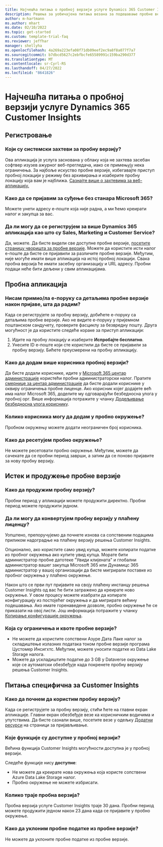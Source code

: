 ```yaml
---
title: Најчешћа питања о пробној верзији услуге Dynamics 365 Customer Insights
description: Решења за уобичајена питања везана за подешавање пробне верзије услуге Customer Insights и управљање њоме. Сазнајте како да решите проблеме специфичне за платформу и апликације.
author: m-hartmann
ms.author: mhart
ms.date: 02/10/2022
ms.topic: get-started
ms.custom: template-trial-faq
ms.reviewer: jeffhar
manager: shellyha
ms.openlocfilehash: 4a269a223efa08f71db09eef2ec9a8f8a077f7a7
ms.sourcegitcommit: b7dbcd5627c2ebfbcfe65589991c159ba290d377
ms.translationtype: MT
ms.contentlocale: sr-Cyrl-RS
ms.lasthandoff: 04/27/2022
ms.locfileid: "8641826"
---
```

# <a name="dynamics-365-customer-insights-trial-faq"></a>Најчешћа питања о пробној верзији услуге Dynamics 365 Customer Insights

## <a name="sign-up"></a>Регистровање

### <a name="what-are-the-system-requirements-for-the-trial"></a>Који су системски захтеви за пробну верзију?

Ова апликација је услуга заснована у облаку која не захтева засебан софтвер изузев ажурног веб-прегледача, иако се примењују нека ограничења. За најбоље искуство пробне верзије, избегавајте приступ пробној локацији у режиму без архивирања и изаберите пробну локацију која вам је најближа. [Сазнајте више о захтевима за веб-апликацију.](/power-platform/admin/web-application-requirements)

### <a name="how-do-i-sign-up-for-the-trial-without-a-microsoft-365-tenant"></a>Како да се пријавим за суђење без станара Microsoft 365?

Можете унети адресу е-поште која није радна, а ми ћемо креирати налог и закупца за вас.

### <a name="can-i-sign-up-for-multiple-dynamics-365-apps-such-as-sales-marketing-and-customer-service"></a>Да ли могу да се региструјем за више Dynamics 365 апликација као што су Sales, Marketing и Customer Service?

Да, можете. Да бисте видели све доступне пробне верзије, [посетите страницу чворишта за пробне верзије](https://dynamics.microsoft.com/dynamics-365-free-trial). Можете да користите исти налог е-поште да бисте се пријавили за различите пробне верзије. Међутим, није могуће имати више апликација на истој пробној локацији. Свака пробна верзија ће имати засебну организацију и URL адресу. Пробни подаци неће бити дељени у свим апликацијама.

## <a name="trial-app"></a>Пробна апликација

### <a name="i-didnt-receive-the-trial-details-email-after-signing-up-what-should-i-do"></a>Нисам примио/ла е-поруку са детаљима пробне верзије након пријаве, шта да радим?

Када се региструјете за пробну верзију, добићете е-поруку са детаљима пробне верзије. Ако не видите е-поруку у пријемном поштанском сандучету, проверите фасциклу за безвредну пошту. Друга могућност је да користите следеће кораке за приступ апликацији:

1. Идите на пробну локацију и изаберите **Испробајте бесплатно**.
1. Унесите ID е-поште који сте користили да бисте се пријавили за пробну верзију. Бићете преусмерени на пробну апликацију.

### <a name="how-do-i-add-more-users-to-a-trial"></a>Како да додам више корисника пробној верзији?

Да бисте додали кориснике, идите у [Microsoft 365 центар администрације](https://admin.microsoft.com) користећи пробни администраторски налог. Пратите [смернице за центар администрације](/microsoft-365/admin/add-users/add-users) да бисте додали кориснике у оквиру ограничења пробне лиценце. Ако корисник којег додајете већ има налог Microsoft 365, доделите му одговарајући безбедносна улога у пробној орг. Више информација потражите у чланку [Додељивање безбедносна улога кориснику](/power-platform/admin/create-users-assign-online-security-roles#assign-a-security-role-to-a-user).

### <a name="how-many-users-can-i-add-to-my-trial-environment"></a>Колико корисника могу да додам у пробно окружење?

Пробном окружењу можете додати неограничен број корисника.

### <a name="how-do-i-reset-the-trial-environment"></a>Како да ресетујем пробно окружење?

Не можете ресетовати пробно окружење. Међутим, можете да сачекате да се пробни период заврши, а затим да се поново пријавите за нову пробну верзију.

## <a name="trial-expiration-and-extension"></a>Истек и продужење пробне верзије

### <a name="how-do-i-extend-the-trial"></a>Како да продужим пробну верзију?

Пробни период у апликацији можете продужити директно. Пробни период можете продужити једном.

### <a name="can-i-convert-the-trial-to-a-paid-license"></a>Да ли могу да конвертујем пробну верзију у плаћену лиценцу?

Уопштено, препоручујемо да почнете изнова са сопственим подацима приликом надоградње на плаћену верзију решења Customer Insights. 

Опционално, ако користите само увид купца, можете копирати податке из пробног окружења ако купите увид купца. Морате бити администратор пробне датотеке "Увиди клијената" и глобални администратор вашег закупца Microsoft 365 или Дyнамицс 365 администратор у вашој организацији да бисте мигрирали поставке из пробног окружења у плаћено окружење. 

Након што се први пут пријавите на своју плаћену инстанцу решења Customer Insights од вас ће бити затражено да креирате ново окружење. У овом процесу можете изабрати да копирате конфигурацију из постојећег окружења и да мигрирате већину подешавања. Ако имате горенаведене дозволе, пробно окружење ће се приказати на овој листи. Још информација потражите у чланку [Копирање конфигурације окружења](manage-environments.md#copy-the-environment-configuration).

### <a name="what-are-the-trial-limits-and-quotas"></a>Која су ограничења и квоте пробне верзије?

- Не можете да користите сопствени Азуре Дата Лаке налог за складиштење излазних података током пробне верзије програма Цустомер Инсигхтс. Међутим, можете уносити податке из Data Lake Storage налога.
- Можете да ускладиштите податке до 3 GB у Dataverse окружење које се аутоматски обезбеђује када покренете пробну верзију решења Customer Insights.

## <a name="customer-insights-specific-questions"></a>Питања специфична за Customer Insights

### <a name="how-do-i-start-using-the-trial"></a>Како да почнем да користим пробну верзију?

Када се региструјете за пробну верзију, стићи ћете на главни екран апликације. Главни екран обезбеђује везе ка корисничким водичима и упутствима. Да бисте сазнали више, посетите везе у одељку [Додатни ресурси](trial-signup.md#additional-resources) на страници за пријављивање.

### <a name="what-features-are-available-in-the-trial"></a>Које функције су доступне у пробној верзији?

Већина функција Customer Insights могућности доступна је у пробној верзији.

Следеће функције нису **доступне**: 
- Не можете да креирате нова окружења која користе сопствени Azure Data Lake Storage налог.
- Пробно окружење не можете избрисати. 

### <a name="how-long-does-the-trial-last"></a>Колико траје пробна верзија?

Пробна верзија услуге Customer Insights траје 30 дана. Пробни период можете продужити једном након 23 дана када се пријавите у пробно окружење.

### <a name="how-do-i-remove-sample-data-from-the-trial"></a>Како да уклоним пробне податке из пробне верзије?

Не можете да уклоните пробне податке из пробне верзије.
